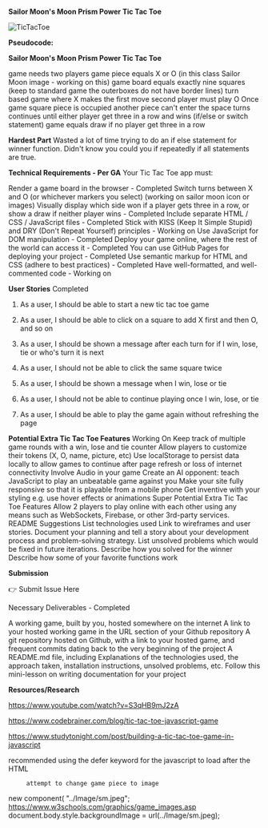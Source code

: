 <strong>Sailor Moon's Moon Prism Power Tic Tac Toe</strong>



![TicTacToe](https://user-images.githubusercontent.com/87440131/143349773-c046328c-28c6-43e4-99e1-0faff7f0ae05.png)

<strong>Pseudocode:</strong>


<strong>Sailor Moon's Moon Prism Power Tic Tac Toe</strong>


game needs two players
game piece equals X or O (in this class Sailor Moon image - working on this)
game board equals exactly nine squares (keep to standard game the outerboxes do not have border lines)
turn based game where X makes the first move
second player must play O
Once game square piece is occupied another piece can't enter the space
turns continues until either player get three in a row and wins (if/else or switch statement)
game equals draw if no player get three in a row

<strong>Hardest Part</strong>
Wasted a lot of time trying to do an if else statement for winner function. Didn't know you could you if repeatedly if all statements are true. 

<strong>Technical Requirements - Per GA</strong>
Your Tic Tac Toe app must:

Render a game board in the browser - Completed 
Switch turns between X and O (or whichever markers you select) (working on sailor moon icon or images)
Visually display which side won if a player gets three in a row, or show a draw if neither player wins - Completed
Include separate HTML / CSS / JavaScript files - Completed 
Stick with KISS (Keep It Simple Stupid) and DRY (Don't Repeat Yourself) principles - Working on
Use JavaScript for DOM manipulation - Completed 
Deploy your game online, where the rest of the world can access it - Completed 
You can use GitHub Pages for deploying your project - Completed
Use semantic markup for HTML and CSS (adhere to best practices) - Completed
Have well-formatted, and well-commented code - Working on 

<strong>User Stories</strong> Completed 

1) As a user, I should be able to start a new tic tac toe game 

2) As a user, I should be able to click on a square to add X first and then O, and so on

3) As a user, I should be shown a message after each turn for if I win, lose, tie or who's turn it is next

4) As a user, I should not be able to click the same square twice

5) As a user, I should be shown a message when I win, lose or tie

6) As a user, I should not be able to continue playing once I win, lose, or tie

7) As a user, I should be able to play the game again without refreshing the page

<strong>Potential Extra Tic Tac Toe Features</strong>
Working On 
Keep track of multiple game rounds with a win, lose and tie counter
Allow players to customize their tokens (X, O, name, picture, etc)
Use localStorage to persist data locally to allow games to continue after page refresh or loss of internet connectivity
Involve Audio in your game
Create an AI opponent: teach JavaScript to play an unbeatable game against you
Make your site fully responsive so that it is playable from a mobile phone
Get inventive with your styling e.g. use hover effects or animations
Super Potential Extra Tic Tac Toe Features
Allow 2 players to play online with each other using any means such as WebSockets, Firebase, or other 3rd-party services.
README Suggestions
List technologies used
Link to wireframes and user stories.
Document your planning and tell a story about your development process and problem-solving strategy.
List unsolved problems which would be fixed in future iterations.
Describe how you solved for the winner
Describe how some of your favorite functions work


<strong>Submission</strong>

👉 Submit Issue Here


Necessary Deliverables - Completed 

A working game, built by you, hosted somewhere on the internet
A link to your hosted working game in the URL section of your Github repository
A git repository hosted on Github, with a link to your hosted game, and frequent commits dating back to the very beginning of the project
A README.md file, including
Explanations of the technologies used, the approach taken, installation instructions, unsolved problems, etc.
Follow this mini-lesson on writing documentation for your project


<strong>Resources/Research</strong>

https://www.youtube.com/watch?v=S3qHB9mJ2zA

https://www.codebrainer.com/blog/tic-tac-toe-javascript-game

https://www.studytonight.com/post/building-a-tic-tac-toe-game-in-javascript

recommended using the defer keyword for the javascript to load after the HTML

         attempt to change game piece to image
new component( "../Image/sm.jpeg";
https://www.w3schools.com/graphics/game_images.asp
document.body.style.backgroundImage = url(../Image/sm.jpeg); 

